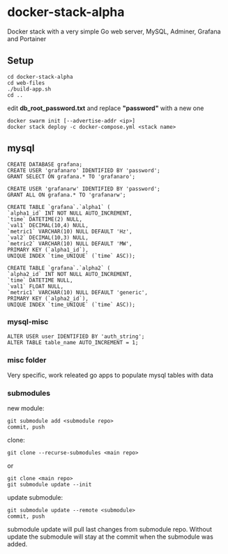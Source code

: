# docker-stack-alpha

Docker stack with a very simple Go web server, MySQL, Adminer, Grafana and Portainer

## Setup
    cd docker-stack-alpha
    cd web-files
    ./build-app.sh
    cd ..

edit **db_root_password.txt** and replace **"password"** with a new one

    docker swarm init [--advertise-addr <ip>]
    docker stack deploy -c docker-compose.yml <stack name>

## mysql
    CREATE DATABASE grafana;
    CREATE USER 'grafanaro' IDENTIFIED BY 'password';
    GRANT SELECT ON grafana.* TO 'grafanaro';

    CREATE USER 'grafanarw' IDENTIFIED BY 'password';
    GRANT ALL ON grafana.* TO 'grafanarw';

    CREATE TABLE `grafana`.`alpha1` (
    `alpha1_id` INT NOT NULL AUTO_INCREMENT,
    `time` DATETIME(2) NULL,
    `val1` DECIMAL(10,4) NULL,
    `metric1` VARCHAR(10) NULL DEFAULT 'Hz',
    `val2` DECIMAL(10,3) NULL,
    `metric2` VARCHAR(10) NULL DEFAULT 'MW',
    PRIMARY KEY (`alpha1_id`),
    UNIQUE INDEX `time_UNIQUE` (`time` ASC));

    CREATE TABLE `grafana`.`alpha2` (
    `alpha2_id` INT NOT NULL AUTO_INCREMENT,
    `time` DATETIME NULL,
    `val1` FLOAT NULL,
    `metric1` VARCHAR(10) NULL DEFAULT 'generic',
    PRIMARY KEY (`alpha2_id`),
    UNIQUE INDEX `time_UNIQUE` (`time` ASC));


### mysql-misc
    ALTER USER user IDENTIFIED BY 'auth_string';
    ALTER TABLE table_name AUTO_INCREMENT = 1;

### misc folder
Very specific, work releated go apps to populate mysql tables with data

### submodules
new module:

    git submodule add <submodule repo>
    commit, push

clone:

    git clone --recurse-submodules <main repo>
    
or

    git clone <main repo>
    git submodule update --init
    
update submodule:

    git submodule update --remote <submodule>
    commit, push
    
submodule update will pull last changes from submodule repo. Without update the submodule will stay at the commit when the submodule was added.
